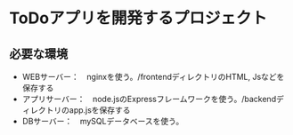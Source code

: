 # ToDoアプリを開発するプロジェクト
## 必要な環境

- WEBサーバー：　nginxを使う。/frontendディレクトリのHTML, Jsなどを保存する
- アプリサーバー：　node.jsのExpressフレームワークを使う。/backendディレクトリのapp.jsを保存する
- DBサーバー：　mySQLデータベースを使う。

